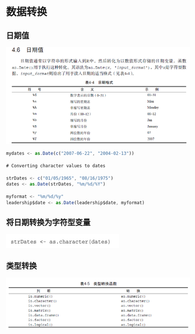 # 数据转换

##  日期值
![](assets/markdown-img-paste-20170818152729206.png)

```javascript
mydates <- as.Date(c("2007-06-22", "2004-02-13"))

# Converting character values to dates

strDates <- c("01/05/1965", "08/16/1975")
dates <- as.Date(strDates, "%m/%d/%Y")

myformat <- "%m/%d/%y"
leadership$date <- as.Date(leadership$date, myformat)


```

## 将日期转换为字符型变量
![](assets/markdown-img-paste-20170818160835352.png)

## 类型转换

![](assets/markdown-img-paste-20170818161051627.png)
